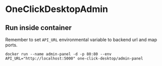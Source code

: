 # OneClickDesktopAdmin

## Run inside container

Remember to set `API_URL` environmental variable to backend url and map ports.

```
docker run --name admin-panel -d -p 80:80 --env API_URL="http://localhost:5000" one-click-desktop/admin-panel
```
